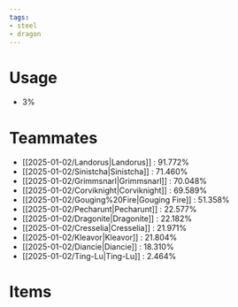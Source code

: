 ```yaml
---
tags:
- steel
- dragon
---
```

# Usage
- 3%
# Teammates
- [[2025-01-02/Landorus|Landorus]] : 91.772%
- [[2025-01-02/Sinistcha|Sinistcha]] : 71.460%
- [[2025-01-02/Grimmsnarl|Grimmsnarl]] : 70.048%
- [[2025-01-02/Corviknight|Corviknight]] : 69.589%
- [[2025-01-02/Gouging%20Fire|Gouging Fire]] : 51.358%
- [[2025-01-02/Pecharunt|Pecharunt]] : 22.577%
- [[2025-01-02/Dragonite|Dragonite]] : 22.182%
- [[2025-01-02/Cresselia|Cresselia]] : 21.971%
- [[2025-01-02/Kleavor|Kleavor]] : 21.804%
- [[2025-01-02/Diancie|Diancie]] : 18.310%
- [[2025-01-02/Ting-Lu|Ting-Lu]] : 2.464%
# Items